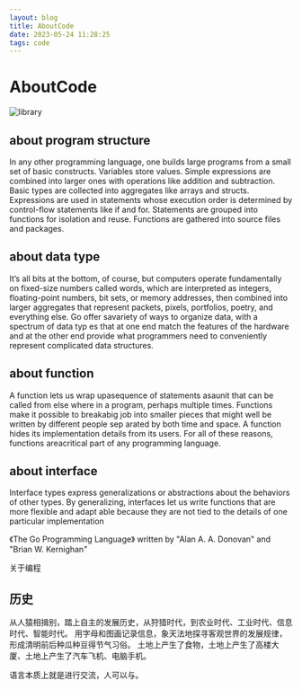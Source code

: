 ```yaml
---
layout: blog
title: AboutCode
date: 2023-05-24 11:28:25
tags: code
---
```


# AboutCode



![library](codeImage.jpg)

## about program structure

In any other programming language, one builds large programs from a small set of basic constructs. Variables store values. Simple expressions are combined into larger ones with operations like addition and subtraction. Basic types are collected into aggregates like arrays and structs. Expressions are used in statements whose execution order is determined by control-flow statements like if and for. Statements are grouped into functions for isolation and reuse. Functions are gathered into source files and packages.

## about data type

It’s all bits at the bottom, of course, but computers operate fundamentally on fixed-size numbers called words, which are interpreted as integers, floating-point numbers, bit sets, or memory addresses, then combined into larger aggregates that represent packets, pixels, portfolios,
poetry, and everything else. Go offer savariety of ways to organize data, with a spectrum of data typ es that at one end match the features of the hardware and at the other end provide what programmers need to conveniently represent complicated data structures.

<!--more-->

## about function

A function lets us wrap upasequence of statements asaunit that can be called from else where
in a program, perhaps multiple times. Functions make it possible to breakabig job into smaller pieces that might well be written by different people sep arated by both time and space.
A function hides its implementation details from its users. For all of these reasons, functions areacritical part of any programming language.

## about interface

Interface types express generalizations or abstractions about the behaviors of other types. By generalizing, interfaces let us write functions that are more flexible and adapt able because they are not tied to the details of one particular implementation

《The Go Programming Language》 written by "Alan A. A. Donovan" and "Brian W. Kernighan"

关于编程
## 历史

从人猿相揖别，踏上自主的发展历史，从狩猎时代，到农业时代、工业时代、信息时代、智能时代。
用字母和图画记录信息，象天法地探寻客观世界的发展规律，形成清明前后种瓜种豆得节气习俗。
土地上产生了食物，土地上产生了高楼大厦、土地上产生了汽车飞机、电脑手机。

语言本质上就是进行交流，人可以与。